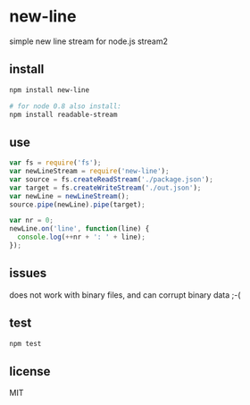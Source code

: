 # new-line

simple new line stream for node.js stream2

## install

```bash
npm install new-line

# for node 0.8 also install:
npm install readable-stream
```


## use

```js
var fs = require('fs');
var newLineStream = require('new-line');
var source = fs.createReadStream('./package.json');
var target = fs.createWriteStream('./out.json');
var newLine = newLineStream();
source.pipe(newLine).pipe(target);

var nr = 0;
newLine.on('line', function(line) {
  console.log(++nr + ': ' + line);
});
```

## issues
does not work with binary files, and can corrupt binary data ;-(

## test

```bash
npm test
```

## license
MIT